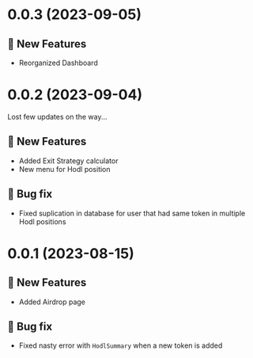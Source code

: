# 0.0.3 (2023-09-05)

## 🚀 New Features

- Reorganized Dashboard

# 0.0.2 (2023-09-04)

Lost few updates on the way...

## 🚀 New Features

- Added Exit Strategy calculator
- New menu for Hodl position

## 🐛 Bug fix

- Fixed suplication in database for user that had same token in multiple Hodl positions

# 0.0.1 (2023-08-15)

## 🚀 New Features

- Added Airdrop page

## 🐛 Bug fix

- Fixed nasty error with `HodlSummary` when a new token is added
